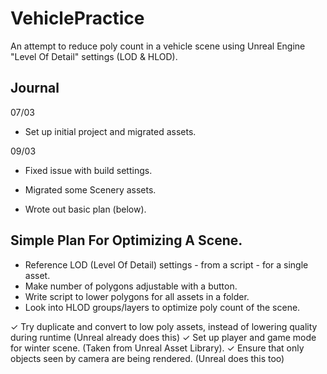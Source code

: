 # VehiclePractice
An attempt to reduce poly count in a vehicle scene using Unreal Engine "Level Of Detail" settings (LOD & HLOD).

## Journal
07/03 
- Set up initial project and migrated assets.

09/03 
- Fixed issue with build settings.

- Migrated some Scenery assets.
      
- Wrote out basic plan (below).


## Simple Plan For Optimizing A Scene.
- Reference LOD (Level Of Detail) settings - from a script - for a single asset.
- Make number of polygons adjustable with a button.
- Write script to lower polygons for all assets in a folder.
- Look into HLOD groups/layers to optimize poly count of the scene.

✓ Try duplicate and convert to low poly assets, instead of lowering quality during runtime (Unreal already does this)
✓ Set up player and game mode for winter scene. (Taken from Unreal Asset Library).
✓ Ensure that only objects seen by camera are being rendered. (Unreal does this too)
